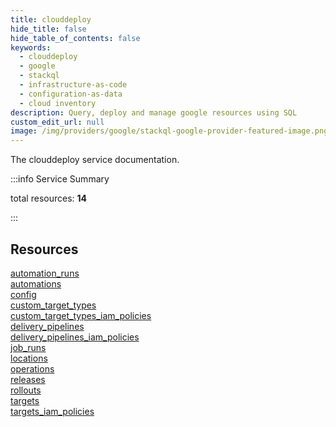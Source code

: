 ```yaml
---
title: clouddeploy
hide_title: false
hide_table_of_contents: false
keywords:
  - clouddeploy
  - google
  - stackql
  - infrastructure-as-code
  - configuration-as-data
  - cloud inventory
description: Query, deploy and manage google resources using SQL
custom_edit_url: null
image: /img/providers/google/stackql-google-provider-featured-image.png
---
```


The clouddeploy service documentation.

:::info Service Summary

<div class="row">
<div class="providerDocColumn">
<span>total resources:&nbsp;<b>14</b></span><br />
</div>
</div>

:::

## Resources
<div class="row">
<div class="providerDocColumn">
<a href="/providers/google/clouddeploy/automation_runs/">automation_runs</a><br />
<a href="/providers/google/clouddeploy/automations/">automations</a><br />
<a href="/providers/google/clouddeploy/config/">config</a><br />
<a href="/providers/google/clouddeploy/custom_target_types/">custom_target_types</a><br />
<a href="/providers/google/clouddeploy/custom_target_types_iam_policies/">custom_target_types_iam_policies</a><br />
<a href="/providers/google/clouddeploy/delivery_pipelines/">delivery_pipelines</a><br />
<a href="/providers/google/clouddeploy/delivery_pipelines_iam_policies/">delivery_pipelines_iam_policies</a>
</div>
<div class="providerDocColumn">
<a href="/providers/google/clouddeploy/job_runs/">job_runs</a><br />
<a href="/providers/google/clouddeploy/locations/">locations</a><br />
<a href="/providers/google/clouddeploy/operations/">operations</a><br />
<a href="/providers/google/clouddeploy/releases/">releases</a><br />
<a href="/providers/google/clouddeploy/rollouts/">rollouts</a><br />
<a href="/providers/google/clouddeploy/targets/">targets</a><br />
<a href="/providers/google/clouddeploy/targets_iam_policies/">targets_iam_policies</a>
</div>
</div>